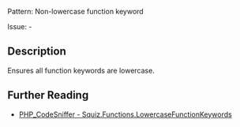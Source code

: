 Pattern: Non-lowercase function keyword

Issue: -

## Description

Ensures all function keywords are lowercase.

## Further Reading

* [PHP_CodeSniffer - Squiz.Functions.LowercaseFunctionKeywords](https://github.com/squizlabs/PHP_CodeSniffer/blob/master/src/Standards/Squiz/Sniffs/Functions/LowercaseFunctionKeywordsSniff.php)